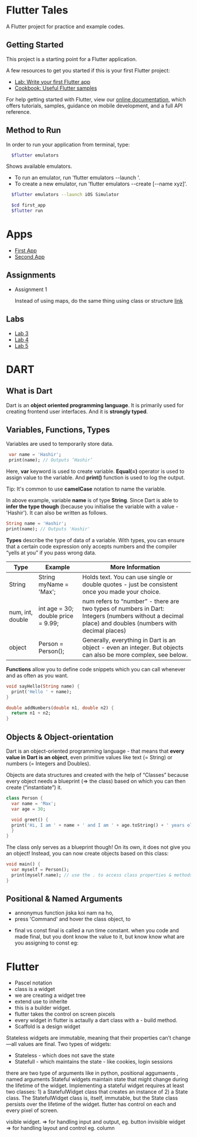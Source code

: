 # Flutter Tales

A Flutter project for practice and example codes.

## Getting Started

This project is a starting point for a Flutter application.

A few resources to get you started if this is your first Flutter project:

- [Lab: Write your first Flutter app](https://flutter.dev/docs/get-started/codelab)
- [Cookbook: Useful Flutter samples](https://flutter.dev/docs/cookbook)

For help getting started with Flutter, view our
[online documentation](https://flutter.dev/docs), which offers tutorials,
samples, guidance on mobile development, and a full API reference.

## Method to Run

In order to run your application from terminal, type:

```bash
  $flutter emulators
```

Shows available emulators.

- To run an emulator, run 'flutter emulators --launch <emulator id>'.
- To create a new emulator, run 'flutter emulators --create [--name xyz]'.

```bash
  $flutter emulators --launch iOS Simulator
```

```bash
  $cd first_app
  $flutter run
```

# Apps

- [First App](https://github.com/hashirshoaeb/flutter-tales/tree/master)
- [Second App](https://github.com/hashirshoaeb/flutter-tales/tree/second_app)

## Assignments

- Assignment 1

  Instead of using maps, do the same thing using class or structure [link](https://github.com/hashirshoaeb/flutter-tales/tree/Assignment-1)

## Labs

- [Lab 3](./READMEdocs/lab3.md)
- [Lab 4](./READMEdocs/lab4.md)
- [Lab 5](./READMEdocs/lab5.md)

# DART

## What is Dart

Dart is an **object oriented programming language**. It is primarily used for creating frontend user interfaces. And it is **strongly typed**.

## Variables, Functions, Types

Variables are used to temporarily store data.

```dart
 var name = 'Hashir';
 print(name); // Outputs ‘Hashir’
```

Here, **var** keyword is used to create variable. **Equal(=)** operator is used to assign value to the variable. And **print()** function is used to log the output.

Tip: It's common to use **camelCase** notation to name the variable.

In above example, variable **name** is of type **String**. Since Dart is able to **infer the type though** (because you initialise the variable with a value - 'Hashir'). It can also be written as follows.

```dart
String name = 'Hashir';
print(name); // Outputs 'Hashir'
```

**Types** describe the type of data of a variable. With types, you can ensure that a certain code expression only accepts numbers and the compiler “yells at you” if you pass wrong data.

| Type             | Example                            | More Information                                                                                                                                      |
| ---------------- | ---------------------------------- | ----------------------------------------------------------------------------------------------------------------------------------------------------- |
| String           | String myName = 'Max';             | Holds text. You can use single or double quotes - just be consistent once you made your choice.                                                       |
| num, int, double | int age = 30; double price = 9.99; | num refers to “number” - there are two types of numbers in Dart: Integers (numbers without a decimal place) and doubles (numbers with decimal places) |
| object           | Person = Person();                 | Generally, everything in Dart is an object - even an integer. But objects can also be more complex, see below.                                        |

**Functions** allow you to define code snippets which you can call whenever and as often as you want.

```dart
void sayHello(String name) {
  print('Hello ' + name);
}

double addNumbers(double n1, double n2) {
  return n1 + n2;
}

```

## Objects & Object-orientation

Dart is an object-oriented programming language - that means that **every value in Dart is an object**, even primitive values like text (= String) or numbers (= Integers and Doubles).

Objects are data structures and created with the help of “Classes” because every object needs a blueprint (=> the class) based on which you can then create (“instantiate”) it.

```dart
class Person {
  var name = 'Max';
  var age = 30;

  void greet() {
  print('Hi, I am ' + name + ' and I am ' + age.toString() + ' years old!';
  }
}
```

The class only serves as a blueprint though! On its own, it does not give you an object! Instead, you can now create objects based on this class:

```dart
void main() {
  var myself = Person();
  print(myself.name); // use the . to access class properties & methods
}
```

## Positional & Named Arguments

- annonymus function jiska koi nam na ho,
- press 'Command' and hover the class object, to

* final vs const
  final is called a run time constant. when you code and made final, but you dont know the value to it,
  but know know what are you assigning to const eg:

# Flutter

- Pascel notation
- class is a widget
- we are creating a widget tree
- extend use to inherite
- this is a builder widget.
- flutter takes the control on screen pixcels
- every widget in flutter is actaully a dart class with a - build method.
- Scaffold is a design widget

Stateless widgets are immutable, meaning that their properties can’t change—all values are final.
Two types of widgets:

- Stateless - which does not save the state
- Statefull - which maintains the state - like cookies, login sessions

there are two type of arguments like in python,
positional aggumaents , named arguments
Stateful widgets maintain state that might change during the lifetime of the widget. Implementing a stateful widget requires at least two classes: 1) a StatefulWidget class that creates an instance of 2) a State class. The StatefulWidget class is, itself, immutable, but the State class persists over the lifetime of the widget.
flutter has control on each and every pixel of screen.

visible widget. => for handling input and output, eg. button
invisible widget => for handling layout and control eg. column
